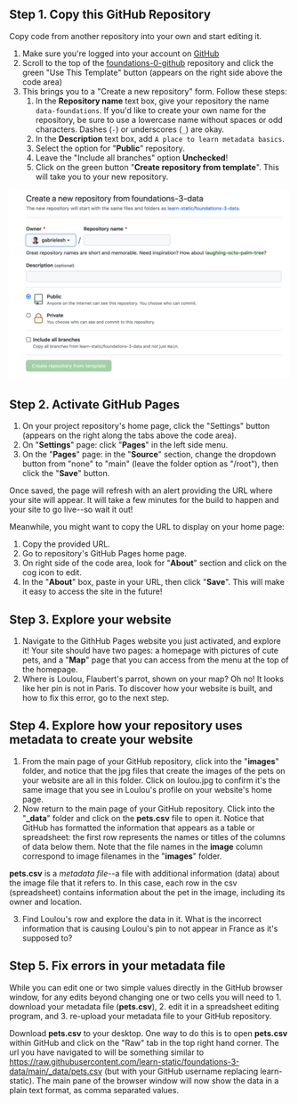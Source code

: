 ## Step 1. Copy this GitHub Repository

Copy code from another repository into your own and start editing it.

1. Make sure you're logged into your account on [GitHub](https://github.com)
2. Scroll to the top of the [foundations-0-github](https://github.com/learn-static/foundations-0-github) repository and click the green "Use This Template" button (appears on the right side above the code area)
4. This brings you to a "Create a new repository" form. Follow these steps:
    1. In the **Repository name** text box, give your repository the name `data-foundations`. If you'd like to create your own name for the repository, be sure to use a lowercase name without spaces or odd characters. Dashes (`-`) or underscores (`_`) are okay.
    2. In the **Description** text box, add `A place to learn metadata basics`.
    3. Select the option for "**Public**" repository.
    4. Leave the "Include all branches" option **Unchecked**!
    5. Click on the green button "**Create repository from template**". This will take you to your new repository.

!["Create a new repository"](https://github.com/learn-static/foundations-3-data/blob/main/images/new-repo.png)


## Step 2. Activate GitHub Pages

1. On your project repository's home page, click the "Settings" button (appears on the right along the tabs above the code area).
2. On "**Settings**" page: click "**Pages**" in the left side menu.
3. On the "**Pages**" page: in the "**Source**" section, change the dropdown button from "none" to "main" (leave the folder option as "/root"), then click the "**Save**" button. 

Once saved, the page will refresh with an alert providing the URL where your site will appear. 
It will take a few minutes for the build to happen and your site to go live--so wait it out! 

Meanwhile, you might want to copy the URL to display on your home page:

1. Copy the provided URL.
2. Go to repository's GitHub Pages home page.
3. On right side of the code area, look for "**About**" section and click on the cog icon to edit. 
4. In the "**About**" box, paste in your URL, then click "**Save**". This will make it easy to access the site in the future!

## Step 3. Explore your website

1. Navigate to the GithHub Pages website you just activated, and explore it! Your site should have two pages: a homepage with pictures of cute pets, and a "**Map**" page that you can access from the menu at the top of the homepage.
2. Where is Loulou, Flaubert's parrot, shown on your map? Oh no! It looks like her pin is not in Paris. To discover how your website is built, and how to fix this error, go to the next step.

## Step 4. Explore how your repository uses metadata to create your website

1. From the main page of your GitHub repository, click into the "**images**" folder, and notice that the jpg files that create the images of the pets on your website are all in this folder. Click on loulou.jpg to confirm it's the same image that you see in Loulou's profile on your website's home page. 
2. Now return to the main page of your GitHub repository. Click into the "**\_data**" folder and click on the **pets.csv** file to open it. Notice that GitHub has formatted the information that appears as a table or spreadsheet: the first row represents the names or titles of the columns of data below them. Note that the file names in the **image** column correspond to image filenames in the "**images**" folder. 

**pets.csv** is a _metadata file_--a file with additional information (data) about the image file that it refers to. In this case, each row in the csv (spreadsheet) contains information about the pet in the image, including its owner and location.

3. Find Loulou's row and explore the data in it. What is the incorrect information that is causing Loulou's pin to not appear in France as it's supposed to?

## Step 5. Fix errors in your metadata file

While you can edit one or two simple values directly in the GitHub browser window, for any edits beyond changing one or two cells you will need to 1. download your metadata file (**pets.csv**), 2. edit it in a spreadsheet editing program, and 3. re-upload your metadata file to your GitHub repository.

Download **pets.csv** to your desktop. One way to do this is to open **pets.csv** within GitHub and click on the "Raw" tab in the top right hand corner. The url you have navigated to will be something similar to https://raw.githubusercontent.com/learn-static/foundations-3-data/main/_data/pets.csv (but with your GitHub username replacing learn-static). The main pane of the browser window will now show the data in a plain text format, as comma separated values.

